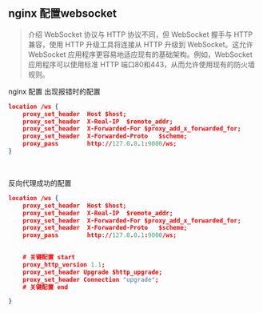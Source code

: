 ## nginx 配置websocket

> 介绍
> WebSocket 协议与 HTTP 协议不同，但 WebSocket 握手与 HTTP 兼容，使用 HTTP 升级工具将连接从 HTTP 升级到 WebSocket。这允许 WebSocket 应用程序更容易地适应现有的基础架构。例如，WebSocket 应用程序可以使用标准 HTTP 端口80和443，从而允许使用现有的防火墙规则。



nginx 配置
出现报错时的配置

```json
location /ws {
    proxy_set_header  Host $host;
    proxy_set_header  X-Real-IP  $remote_addr;
    proxy_set_header  X-Forwarded-For $proxy_add_x_forwarded_for;
    proxy_set_header  X-Forwarded-Proto   $scheme;
    proxy_pass        http://127.0.0.1:9000/ws;
}    
```

​        

反向代理成功的配置

```json
location /ws {
    proxy_set_header  Host $host;
    proxy_set_header  X-Real-IP  $remote_addr;
    proxy_set_header  X-Forwarded-For $proxy_add_x_forwarded_for;
    proxy_set_header  X-Forwarded-Proto   $scheme;
    proxy_pass        http://127.0.0.1:9000/ws;
    

    # 关键配置 start
    proxy_http_version 1.1;
    proxy_set_header Upgrade $http_upgrade;
    proxy_set_header Connection "upgrade";
    # 关键配置 end

}         
```

